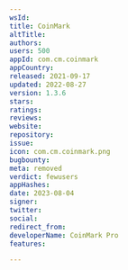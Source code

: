 ```yaml
---
wsId: 
title: CoinMark
altTitle: 
authors: 
users: 500
appId: com.cm.coinmark
appCountry: 
released: 2021-09-17
updated: 2022-08-27
version: 1.3.6
stars: 
ratings: 
reviews: 
website: 
repository: 
issue: 
icon: com.cm.coinmark.png
bugbounty: 
meta: removed
verdict: fewusers
appHashes: 
date: 2023-08-04
signer: 
twitter: 
social: 
redirect_from: 
developerName: CoinMark Pro
features: 

---
```


